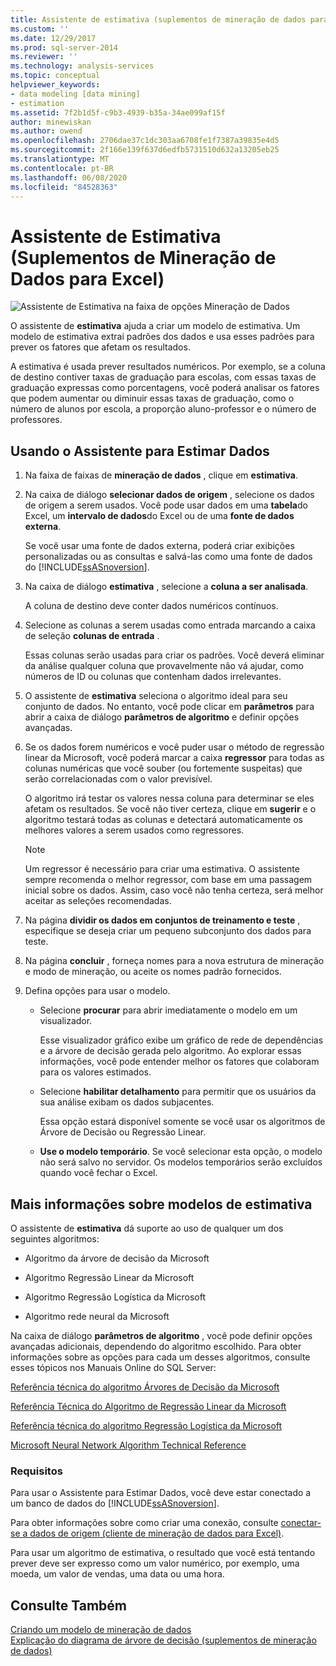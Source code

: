 ```yaml
---
title: Assistente de estimativa (suplementos de mineração de dados para Excel) | Microsoft Docs
ms.custom: ''
ms.date: 12/29/2017
ms.prod: sql-server-2014
ms.reviewer: ''
ms.technology: analysis-services
ms.topic: conceptual
helpviewer_keywords:
- data modeling [data mining]
- estimation
ms.assetid: 7f2b1d5f-c9b3-4939-b35a-34ae099af15f
author: minewiskan
ms.author: owend
ms.openlocfilehash: 2706dae37c1dc303aa6708fe1f7387a39835e4d5
ms.sourcegitcommit: 2f166e139f637d6edfb5731510d632a13205eb25
ms.translationtype: MT
ms.contentlocale: pt-BR
ms.lasthandoff: 06/08/2020
ms.locfileid: "84528363"
---
```

# <a name="estimate-wizard-data-mining-add-ins-for-excel"></a>Assistente de Estimativa (Suplementos de Mineração de Dados para Excel)
  ![Assistente de Estimativa na faixa de opções Mineração de Dados](media/dmc-estimate.gif "Assistente de Estimativa na faixa de opções Mineração de Dados")  
  
 O assistente de **estimativa** ajuda a criar um modelo de estimativa. Um modelo de estimativa extrai padrões dos dados e usa esses padrões para prever os fatores que afetam os resultados.  
  
 A estimativa é usada prever resultados numéricos. Por exemplo, se a coluna de destino contiver taxas de graduação para escolas, com essas taxas de graduação expressas como porcentagens, você poderá analisar os fatores que podem aumentar ou diminuir essas taxas de graduação, como o número de alunos por escola, a proporção aluno-professor e o número de professores.  
  
## <a name="using-the-estimate-data-wizard"></a>Usando o Assistente para Estimar Dados  
  
1.  Na faixa de faixas de **mineração de dados** , clique em **estimativa**.  
  
2.  Na caixa de diálogo **selecionar dados de origem** , selecione os dados de origem a serem usados. Você pode usar dados em uma **tabela**do Excel, um **intervalo de dados**do Excel ou de uma **fonte de dados externa**.  
  
     Se você usar uma fonte de dados externa, poderá criar exibições personalizadas ou as consultas e salvá-las como uma fonte de dados do [!INCLUDE[ssASnoversion](../includes/ssasnoversion-md.md)].  
  
3.  Na caixa de diálogo **estimativa** , selecione a **coluna a ser analisada**.  
  
     A coluna de destino deve conter dados numéricos contínuos.  
  
4.  Selecione as colunas a serem usadas como entrada marcando a caixa de seleção **colunas de entrada** .  
  
     Essas colunas serão usadas para criar os padrões. Você deverá eliminar da análise qualquer coluna que provavelmente não vá ajudar, como números de ID ou colunas que contenham dados irrelevantes.  
  
5.  O assistente de **estimativa** seleciona o algoritmo ideal para seu conjunto de dados. No entanto, você pode clicar em **parâmetros** para abrir a caixa de diálogo **parâmetros de algoritmo** e definir opções avançadas.  
  
6.  Se os dados forem numéricos e você puder usar o método de regressão linear da Microsoft, você poderá marcar a caixa **regressor** para todas as colunas numéricas que você souber (ou fortemente suspeitas) que serão correlacionadas com o valor previsível.  
  
     O algoritmo irá testar os valores nessa coluna para determinar se eles afetam os resultados. Se você não tiver certeza, clique em **sugerir** e o algoritmo testará todas as colunas e detectará automaticamente os melhores valores a serem usados como regressores.  
  
    > [!NOTE]  
    >  Um regressor é necessário para criar uma estimativa. O assistente sempre recomenda o melhor regressor, com base em uma passagem inicial sobre os dados. Assim, caso você não tenha certeza, será melhor aceitar as seleções recomendadas.  
  
7.  Na página **dividir os dados em conjuntos de treinamento e teste** , especifique se deseja criar um pequeno subconjunto dos dados para teste.  
  
8.  Na página **concluir** , forneça nomes para a nova estrutura de mineração e modo de mineração, ou aceite os nomes padrão fornecidos.  
  
9. Defina opções para usar o modelo.  
  
    -   Selecione **procurar** para abrir imediatamente o modelo em um visualizador.  
  
         Esse visualizador gráfico exibe um gráfico de rede de dependências e a árvore de decisão gerada pelo algoritmo. Ao explorar essas informações, você pode entender melhor os fatores que colaboram para os valores estimados.  
  
    -   Selecione **habilitar detalhamento** para permitir que os usuários da sua análise exibam os dados subjacentes.  
  
         Essa opção estará disponível somente se você usar os algoritmos de Árvore de Decisão ou Regressão Linear.  
  
    -   **Use o modelo temporário**. Se você selecionar esta opção, o modelo não será salvo no servidor. Os modelos temporários serão excluídos quando você fechar o Excel.  
  
## <a name="more-about-estimation-models"></a>Mais informações sobre modelos de estimativa  
 O assistente de **estimativa** dá suporte ao uso de qualquer um dos seguintes algoritmos:  
  
-   Algoritmo da árvore de decisão da Microsoft  
  
-   Algoritmo Regressão Linear da Microsoft  
  
-   Algoritmo Regressão Logística da Microsoft  
  
-   Algoritmo rede neural da Microsoft  
  
 Na caixa de diálogo **parâmetros de algoritmo** , você pode definir opções avançadas adicionais, dependendo do algoritmo escolhido. Para obter informações sobre as opções para cada um desses algoritmos, consulte esses tópicos nos Manuais Online do SQL Server:  
  
 [Referência técnica do algoritmo Árvores de Decisão da Microsoft](data-mining/microsoft-decision-trees-algorithm-technical-reference.md)  
  
 [Referência Técnica do Algoritmo de Regressão Linear da Microsoft](data-mining/microsoft-linear-regression-algorithm-technical-reference.md)  
  
 [Referência técnica do algoritmo Regressão Logística da Microsoft](data-mining/microsoft-logistic-regression-algorithm-technical-reference.md)  
  
 [Microsoft Neural Network Algorithm Technical Reference](data-mining/microsoft-neural-network-algorithm-technical-reference.md)  
  
### <a name="requirements"></a>Requisitos  
 Para usar o Assistente para Estimar Dados, você deve estar conectado a um banco de dados do [!INCLUDE[ssASnoversion](../includes/ssasnoversion-md.md)].  
  
 Para obter informações sobre como criar uma conexão, consulte [conectar-se a dados de origem &#40;cliente de mineração de dados para Excel&#41;](connect-to-source-data-data-mining-client-for-excel.md).  
  
 Para usar um algoritmo de estimativa, o resultado que você está tentando prever deve ser expresso como um valor numérico, por exemplo, uma moeda, um valor de vendas, uma data ou uma hora.  
  
## <a name="see-also"></a>Consulte Também  
 [Criando um modelo de mineração de dados](creating-a-data-mining-model.md)   
 [Explicação do diagrama de árvore de decisão &#40;suplementos de mineração de dados&#41;](decision-tree-diagram-walkthrough-data-mining-add-ins.md)  
  
  
